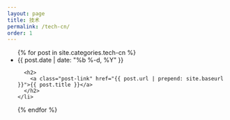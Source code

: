 ```yaml
---
layout: page
title: 技术
permalink: /tech-cn/
order: 1
---
```


<!-- <h1 class="page-heading">Posts</h1> -->

<ul class="post-list">
  {% for post in site.categories.tech-cn %}
    <li>
      <span class="post-meta">{{ post.date | date: "%b %-d, %Y" }}</span>

      <h2>
        <a class="post-link" href="{{ post.url | prepend: site.baseurl }}">{{ post.title }}</a>
      </h2>
    </li>
  {% endfor %}
</ul>

<!-- <p class="rss-subscribe">subscribe <a href="{{ "/feed.xml" | prepend: site.baseurl }}">via RSS</a></p> -->
